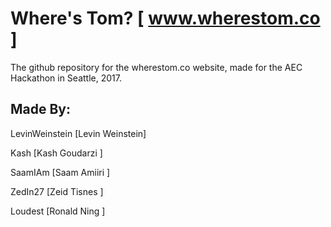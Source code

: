 # Where's Tom? [ www.wherestom.co ]
The github repository for the wherestom.co website, made for the AEC Hackathon in Seattle, 2017.

## Made By:
LevinWeinstein  [Levin Weinstein]<p>
Kash            [Kash Goudarzi  ]<p>
SaamIAm         [Saam Amiiri    ]<p>
ZedIn27         [Zeid Tisnes    ]<p>
Loudest         [Ronald Ning    ]<p>
